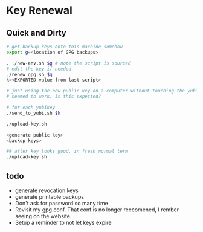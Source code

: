 # Key Renewal

## Quick and Dirty

```bash
# get backup keys onto this machine somehow
export g=<location of GPG backups>

. ./new-env.sh $g # note the script is sourced
# edit the key if needed
./renew_gpg.sh $g
k=<EXPORTED value from last script>

# just using the new public key on a computer without touching the yubikey
# seemed to work. Is this expected?

# for each yubikey
./send_to_yubi.sh $k

./upload-key.sh

<generate public key>
<backup keys>

## after key looks good, in fresh normal term
./upload-key.sh
```

## todo

- generate revocation keys
- generate printable backups
- Don't ask for password so many time
- Revisit my gpg.conf. That conf is no longer reccomened, I rember seeing on the website.
- Setup a reminder to not let keys expire
